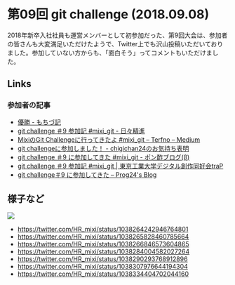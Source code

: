 # 第09回 git challenge (2018.09.08)

2018年新卒入社社員も運営メンバーとして初参加だった、第9回大会は、参加者の皆さんも大変満足いただけたようで、Twitter上でも沢山投稿いただいておりました。参加していない方からも、「面白そう」ってコメントもいただけました。

## Links

### 参加者の記事

- [優勝 - もちづ記](http://motttey.hatenablog.com/entry/2018/09/09/192849)
- [git challenge ＃9 参加記 #mixi_git - 日々精進](https://muttan1203.hatenablog.com/entry/mixi-git-challenge-9)
- [MixiのGit Challengeに行ってきたよ #mixi_git – Terfno – Medium](https://medium.com/@sueda.takahito/mixiのgit-challengeに行ってきたよ-mixi-git-ea9b5dd98778)
- [git challengeに参加しました！ - chigichan24のお気持ち表明](https://chigichan24.hatenablog.com/entry/2018/09/10/202451)
- [git challenge ＃9 に参加してきた #mixi_git - ポン酢ブログ(β)](https://atpons.hateblo.jp/entry/20180910/1536580770)
- [git challenge ＃9 参加記 #mixi_git | 東京工業大学デジタル創作同好会traP](https://trap.jp/post/519/)
- [git challenge＃9 に参加してきた – Prog24's Blog](https://blog.prog24.com/2018/09/git-challenge9-に参加してきた/)

## 様子など

![](../images/09/01.jpg)

- https://twitter.com/HR_mixi/status/1038264242946764801
- https://twitter.com/HR_mixi/status/1038265828460785664
- https://twitter.com/HR_mixi/status/1038266846573604865
- https://twitter.com/HR_mixi/status/1038284004582027264
- https://twitter.com/HR_mixi/status/1038290293768912896
- https://twitter.com/HR_mixi/status/1038307976644194304
- https://twitter.com/HR_mixi/status/1038334404702044160
